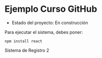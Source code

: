 <h1>Ejemplo Curso GitHub</h1>

- Estado del proyecto: En construcción

Para ejecutar el sistema, debes poner:

```npm install react```

Sistema de Registro 2 
